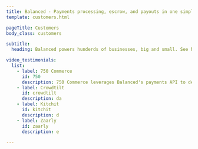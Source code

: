 ```yaml
---
title: Balanced - Payments processing, escrow, and payouts in one simple API | Customers
template: customers.html

pageTitle: Customers
body_class: customers

subtitle:
  heading: Balanced powers hunderds of businesses, big and small. See how some of the fastest growing companies are using Balanced to deliever an amazing payments experience.

video_testimonials:
  list:
    - label: 750 Commerce
      id: 750
      description: 750 Commerce leverages Balanced's payments API to deliver a great processing experience for wineries
    - label: Crowdtilt
      id: crowdtilt
      description: da
    - label: Kitchit
      id: kitchit
      description: d
    - label: Zaarly
      id: zaarly
      description: e

---
```

